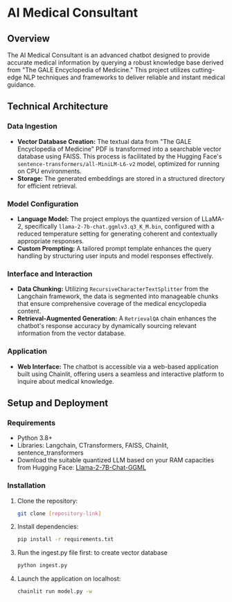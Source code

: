# AI Medical Consultant

## Overview

The AI Medical Consultant is an advanced chatbot designed to provide accurate medical information by querying a robust knowledge base derived from "The GALE Encyclopedia of Medicine." This project utilizes cutting-edge NLP techniques and frameworks to deliver reliable and instant medical guidance.

## Technical Architecture

### Data Ingestion

- **Vector Database Creation:** The textual data from "The GALE Encyclopedia of Medicine" PDF is transformed into a searchable vector database using FAISS. This process is facilitated by the Hugging Face's `sentence-transformers/all-MiniLM-L6-v2` model, optimized for running on CPU environments.
- **Storage:** The generated embeddings are stored in a structured directory for efficient retrieval.

### Model Configuration

- **Language Model:** The project employs the quantized version of LLaMA-2, specifically `llama-2-7b-chat.ggmlv3.q3_K_M.bin`, configured with a reduced temperature setting for generating coherent and contextually appropriate responses.
- **Custom Prompting:** A tailored prompt template enhances the query handling by structuring user inputs and model responses effectively.

### Interface and Interaction

- **Data Chunking:** Utilizing `RecursiveCharacterTextSplitter` from the Langchain framework, the data is segmented into manageable chunks that ensure comprehensive coverage of the medical encyclopedia content.
- **Retrieval-Augmented Generation:** A `RetrievalQA` chain enhances the chatbot's response accuracy by dynamically sourcing relevant information from the vector database.

### Application

- **Web Interface:** The chatbot is accessible via a web-based application built using Chainlit, offering users a seamless and interactive platform to inquire about medical knowledge.

## Setup and Deployment

### Requirements

- Python 3.8+
- Libraries: Langchain, CTransformers, FAISS, Chainlit, sentence_transformers
- Download the suitable quantized LLM based on your RAM capacities from Hugging Face: [Llama-2-7B-Chat-GGML](https://huggingface.co/TheBloke/Llama-2-7B-Chat-GGML/tree/main)

### Installation

1. Clone the repository:
   ```bash
   git clone [repository-link]

2. Install dependencies:
   ```bash
   pip install -r requirements.txt

3. Run the ingest.py file first: to create vector database
   ```bash
   python ingest.py

4. Launch the application on localhost:
   ```bash
   chainlit run model.py -w

